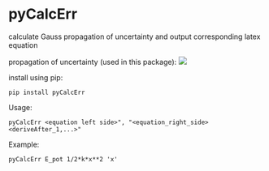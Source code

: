 # pyCalcErr
calculate Gauss propagation of uncertainty and output corresponding latex equation

propagation of uncertainty (used in this package):
<img src="https://latex.codecogs.com/gif.latex?s_f%20=%20\sqrt{%20\left(\frac{\partial%20f}{\partial%20x}\right)^2%20s_x^2%20+%20\left(\frac{\partial%20f}{\partial%20y}%20\right)^2%20s_y^2%20+%20\left(\frac{\partial%20f}{\partial%20z}%20\right)^2%20s_z^2%20+%20\cdots}" /> 

install using pip:

```
pip install pyCalcErr
```
Usage:
```
pyCalcErr <equation left side>", "<equation_right_side> <deriveAfter_1,...>"
```

Example: 
```
pyCalcErr E_pot 1/2*k*x**2 'x'
```


